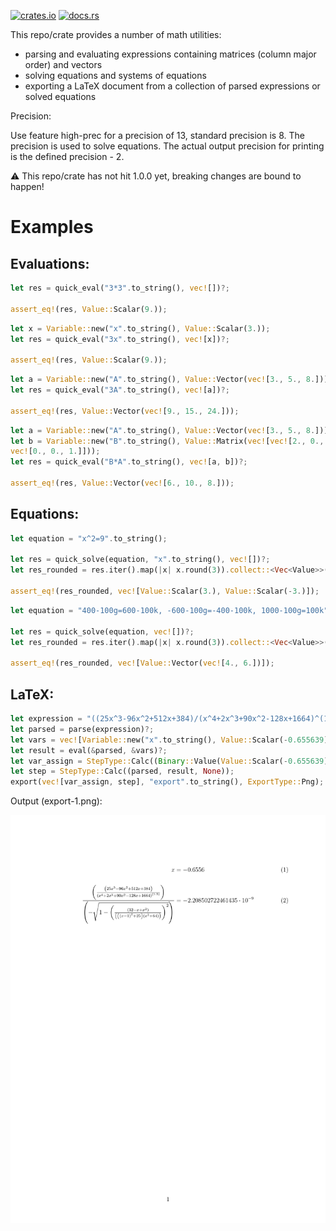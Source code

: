 [![crates.io](https://img.shields.io/badge/crates.io-orange?style=for-the-badge&logo=rust)](https://crates.io/crates/math_utils_lib)
[![docs.rs](https://img.shields.io/badge/docs.rs-gray?style=for-the-badge&logo=docs.rs)](https://docs.rs/math_utils_lib/latest/math_utils_lib/)

This repo/crate provides a number of math utilities:

- parsing and evaluating expressions containing matrices (column major order) and vectors
- solving equations and systems of equations
- exporting a LaTeX document from a collection of parsed expressions or solved equations

Precision:

Use feature high-prec for a precision of 13, standard precision is 8. The precision is used to solve equations. The actual output precision for printing is the defined precision - 2.

:warning: This repo/crate has not hit 1.0.0 yet, breaking changes are bound to happen!

# Examples
## Evaluations:
```rust
let res = quick_eval("3*3".to_string(), vec![])?;

assert_eq!(res, Value::Scalar(9.));
```

```rust
let x = Variable::new("x".to_string(), Value::Scalar(3.));
let res = quick_eval("3x".to_string(), vec![x])?;

assert_eq!(res, Value::Scalar(9.));
```

```rust
let a = Variable::new("A".to_string(), Value::Vector(vec![3., 5., 8.]));
let res = quick_eval("3A".to_string(), vec![a])?;

assert_eq!(res, Value::Vector(vec![9., 15., 24.]));
```

```rust
let a = Variable::new("A".to_string(), Value::Vector(vec![3., 5., 8.]));
let b = Variable::new("B".to_string(), Value::Matrix(vec![vec![2., 0., 0.], vec![0., 2., 0.],
vec![0., 0., 1.]]));
let res = quick_eval("B*A".to_string(), vec![a, b])?;

assert_eq!(res, Value::Vector(vec![6., 10., 8.]));
```
## Equations:
```rust
let equation = "x^2=9".to_string();

let res = quick_solve(equation, "x".to_string(), vec![])?;
let res_rounded = res.iter().map(|x| x.round(3)).collect::<Vec<Value>>();

assert_eq!(res_rounded, vec![Value::Scalar(3.), Value::Scalar(-3.)]);
```

```rust
let equation = "400-100g=600-100k, -600-100g=-400-100k, 1000-100g=100k".to_string();

let res = quick_solve(equation, vec![])?;
let res_rounded = res.iter().map(|x| x.round(3)).collect::<Vec<Value>>();

assert_eq!(res_rounded, vec![Value::Vector(vec![4., 6.])]);
```
## LaTeX:
```rust
let expression = "((25x^3-96x^2+512x+384)/(x^4+2x^3+90x^2-128x+1664)^(1.5))/(-sqrt(1-((32-x+x^2)/(((x-1)^2+25)(x^2+64)))^2))".to_string();
let parsed = parse(expression)?;
let vars = vec![Variable::new("x".to_string(), Value::Scalar(-0.655639))];
let result = eval(&parsed, &vars)?;
let var_assign = StepType::Calc((Binary::Value(Value::Scalar(-0.655639)), Value::Scalar(-0.655639), Some("x".to_string())));
let step = StepType::Calc((parsed, result, None));
export(vec![var_assign, step], "export".to_string(), ExportType::Png);
```

Output (export-1.png):

![For proper render visit github](./images/export-1.png)
